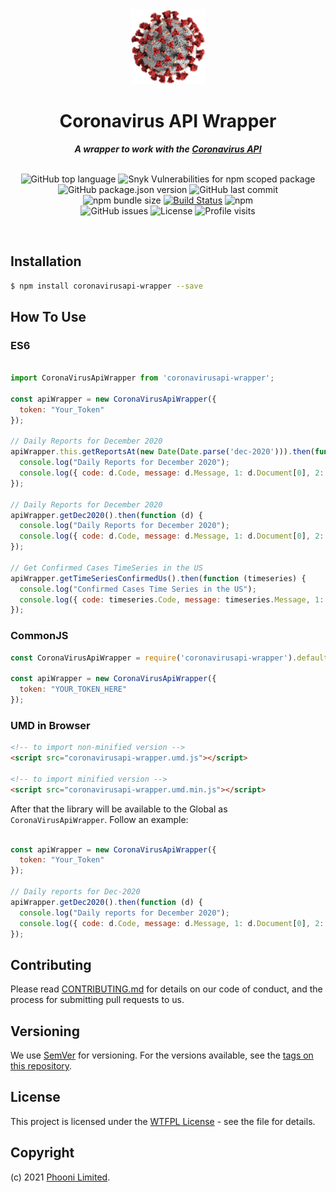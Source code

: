 <div align="center">

  <img alt="coronavirusapi-wrapper image" src="assets/coronavirus.png" height="120" />
	<h1>Coronavirus API Wrapper</h1>
	<strong> <i>A wrapper to work with the <a href="https://www.covid19api.dev/">Coronavirus API</a></i></strong><br><br>

![GitHub top language](https://img.shields.io/github/languages/top/phooni/coronavirusapi-wrapper)
![Snyk Vulnerabilities for npm scoped package](https://img.shields.io/snyk/vulnerabilities/npm/coronavirusapi-wrapper)
![GitHub package.json version](https://img.shields.io/github/package-json/v/phooni/coronavirusapi-wrapper)
![GitHub last commit](https://img.shields.io/github/last-commit/phooni/coronavirusapi-wrapper)<br>
![npm bundle size](https://img.shields.io/bundlephobia/minzip/coronavirusapi-wrapper)
[![Build Status](https://travis-ci.org/phooni/coronavirusapi-wrapper.svg?branch=master)](https://travis-ci.org/phooni/coronavirusapi-wrapper)
![npm](https://img.shields.io/npm/dw/coronavirusapi-wrapper)<br>
![GitHub issues](https://img.shields.io/github/issues-raw/phooni/coronavirusapi-wrapper)
![License](https://img.shields.io/github/license/phooni/coronavirusapi-wrapper)
![Profile visits](https://badges.pufler.dev/visits/phooni/coronavirusapi-wrapper)

</div>
<br>

## Installation

```sh
$ npm install coronavirusapi-wrapper --save
```

## How To Use

### ES6

```js

import CoronaVirusApiWrapper from 'coronavirusapi-wrapper';

const apiWrapper = new CoronaVirusApiWrapper({
  token: "Your_Token"
});

// Daily Reports for December 2020
apiWrapper.this.getReportsAt(new Date(Date.parse('dec-2020'))).then(function (d) {
  console.log("Daily Reports for December 2020");
  console.log({ code: d.Code, message: d.Message, 1: d.Document[0], 2: d.Document[1] });
});

// Daily Reports for December 2020
apiWrapper.getDec2020().then(function (d) {
  console.log("Daily Reports for December 2020");
  console.log({ code: d.Code, message: d.Message, 1: d.Document[0], 2: d.Document[1] });
});

// Get Confirmed Cases TimeSeries in the US
apiWrapper.getTimeSeriesConfirmedUs().then(function (timeseries) {
  console.log("Confirmed Cases Time Series in the US");
  console.log({ code: timeseries.Code, message: timeseries.Message, 1: timeseries.Reports[0].Data });
});

```

### CommonJS

```js
const CoronaVirusApiWrapper = require('coronavirusapi-wrapper').default;

const apiWrapper = new CoronaVirusApiWrapper({
  token: "YOUR_TOKEN_HERE"
});
```

### UMD in Browser

```html
<!-- to import non-minified version -->
<script src="coronavirusapi-wrapper.umd.js"></script>

<!-- to import minified version -->
<script src="coronavirusapi-wrapper.umd.min.js"></script>
```

After that the library will be available to the Global as `CoronaVirusApiWrapper`. Follow an example:

```js

const apiWrapper = new CoronaVirusApiWrapper({
  token: "Your_Token"
});

// Daily reports for Dec-2020
apiWrapper.getDec2020().then(function (d) {
  console.log("Daily reports for December 2020");
  console.log({ code: d.Code, message: d.Message, 1: d.Document[0], 2: d.Document[1] });
});

```

## Contributing

Please read [CONTRIBUTING.md](https://gist.github.com/PurpleBooth/b24679402957c63ec426) for details on our code of conduct, and the process for submitting pull requests to us.

## Versioning

We use [SemVer](http://semver.org/) for versioning. For the versions available, see the [tags on this repository](https://github.com/Cloudeya/coronavirusapi-wrapper/tags).

## License

This project is licensed under the [WTFPL License](LICENSE) - see the file for details.

## Copyright

(c) 2021 [Phooni Limited](https://phooni.com).

